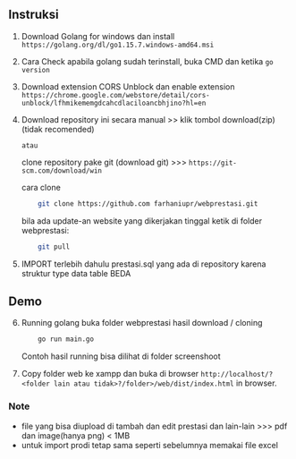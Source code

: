 ## Instruksi
1. Download Golang for windows dan install
    ```https://golang.org/dl/go1.15.7.windows-amd64.msi```

2. Cara Check apabila golang sudah terinstall, buka CMD dan ketika 
    ```go version```

3. Download extension CORS Unblock dan enable extension
    ```https://chrome.google.com/webstore/detail/cors-unblock/lfhmikememgdcahcdlaciloancbhjino?hl=en```

4. Download repository ini secara manual >> klik tombol download(zip)  (tidak recomended)

   ```atau```

   clone repository pake git (download git) >>> ```https://git-scm.com/download/win```

   cara clone 
    ```bash
        git clone https://github.com farhaniupr/webprestasi.git
    ```

    bila ada update-an website yang dikerjakan tinggal ketik di folder webprestasi:
    ```bash
        git pull 
    ```
5. IMPORT terlebih dahulu prestasi.sql yang ada di repository karena struktur type data table BEDA

## Demo
6. Running  golang buka folder webprestasi hasil download / cloning
    ```bash
        go run main.go
    ```
    Contoh hasil running bisa dilihat di folder screenshoot

7. Copy folder web ke xampp dan buka di browser ```http://localhost/?<folder lain atau tidak>?/folder>/web/dist/index.html``` in browser.

### Note
- file yang bisa diupload di tambah dan edit prestasi dan lain-lain >>> pdf dan image(hanya png) < 1MB 
- untuk import prodi tetap sama seperti sebelumnya memakai file excel